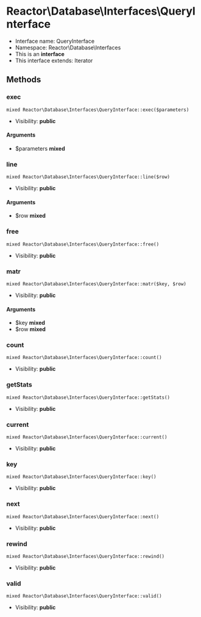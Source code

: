 Reactor\Database\Interfaces\QueryInterface
===============






* Interface name: QueryInterface
* Namespace: Reactor\Database\Interfaces
* This is an **interface**
* This interface extends: Iterator





Methods
-------


### exec

    mixed Reactor\Database\Interfaces\QueryInterface::exec($parameters)





* Visibility: **public**


#### Arguments
* $parameters **mixed**



### line

    mixed Reactor\Database\Interfaces\QueryInterface::line($row)





* Visibility: **public**


#### Arguments
* $row **mixed**



### free

    mixed Reactor\Database\Interfaces\QueryInterface::free()





* Visibility: **public**




### matr

    mixed Reactor\Database\Interfaces\QueryInterface::matr($key, $row)





* Visibility: **public**


#### Arguments
* $key **mixed**
* $row **mixed**



### count

    mixed Reactor\Database\Interfaces\QueryInterface::count()





* Visibility: **public**




### getStats

    mixed Reactor\Database\Interfaces\QueryInterface::getStats()





* Visibility: **public**




### current

    mixed Reactor\Database\Interfaces\QueryInterface::current()





* Visibility: **public**




### key

    mixed Reactor\Database\Interfaces\QueryInterface::key()





* Visibility: **public**




### next

    mixed Reactor\Database\Interfaces\QueryInterface::next()





* Visibility: **public**




### rewind

    mixed Reactor\Database\Interfaces\QueryInterface::rewind()





* Visibility: **public**




### valid

    mixed Reactor\Database\Interfaces\QueryInterface::valid()





* Visibility: **public**



